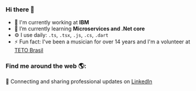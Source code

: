 ### Hi there 👋

- 🔭 I'm currently working at **IBM**
- 🌱 I’m currently learning **Microservices and .Net core**
- ⚙️ I use daily: `.ts`, `.tsx`, `.js`, `.cs`, `.dart`
- ⚡ Fun fact: I've been a musician for over 14 years and I'm a volunteer at <a href="https://www.techo.org/brasil/">TETO Brasil</a>

### Find me around the web 🌎:
💼 Connecting and sharing professional updates on <a href="https://www.linkedin.com/in/ana-nicole-massaneiro/">LinkedIn</a>

